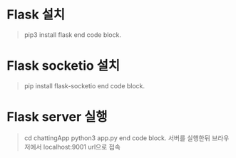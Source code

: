 # Flask 설치
> pip3 install flask
end code block.

# Flask socketio 설치
> pip install flask-socketio
end code block.

# Flask server 실행
> cd chattingApp
> python3 app.py
end code block.
서버를 실행한뒤 브라우저에서 localhost:9001 url으로 접속